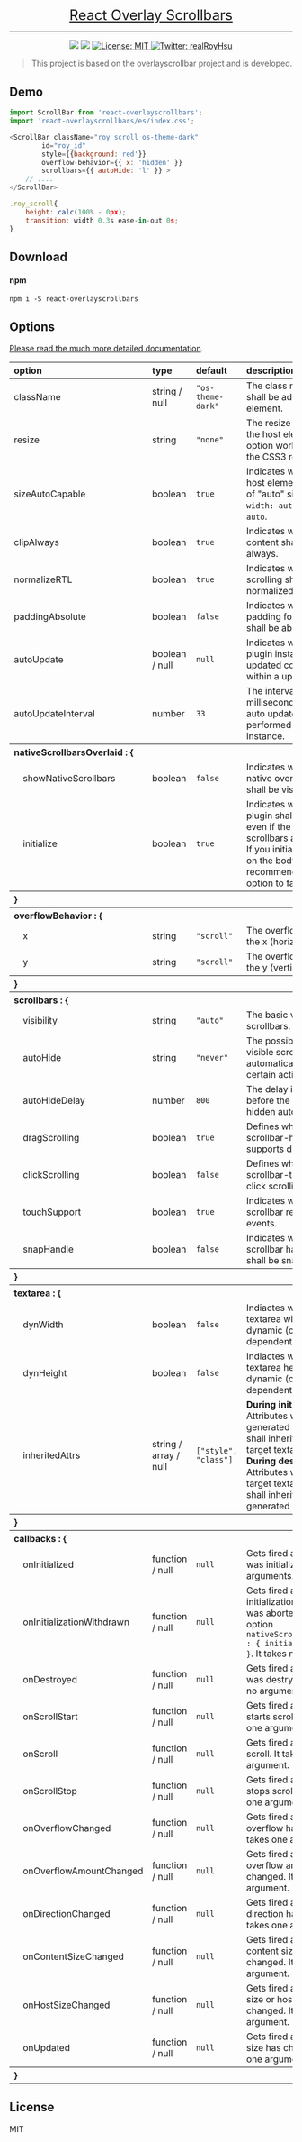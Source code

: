 ##

<p align="center">
    <a href="https://github.com/realRoyHsu/rui/tree/master/packages/scrollbar" style="font-size:25px">React Overlay Scrollbars</a>
</p>

<hr>

<p align="center">
  <img src="https://img.shields.io/badge/version-0.1.0-blue.svg?cacheSeconds=2592000" />
  <img src="https://img.shields.io/badge/react-16.8.6-blue.svg" />
  <a href="https://github.com/kefranabg/readme-md-generator/blob/master/LICENSE">
    <img alt="License: MIT" src="https://img.shields.io/badge/License-MIT-yellow.svg" target="_blank" />
  </a>
  <a href="https://twitter.com/realRoyHsu">
    <img alt="Twitter: realRoyHsu" src="https://img.shields.io/twitter/follow/realRoyHsu.svg?style=social" target="_blank" />
  </a>
</p>

> This project is based on the overlayscrollbar project and is developed.


## Demo

```js
import ScrollBar from 'react-overlayscrollbars';
import 'react-overlayscrollbars/es/index.css';

<ScrollBar className="roy_scroll os-theme-dark"
        id="roy_id"
        style={{background:'red'}}
        overflow-behavior={{ x: 'hidden' }}
        scrollbars={{ autoHide: 'l' }} >
    // ....
</ScrollBar>

.roy_scroll{
    height: calc(100% - 0px);
    transition: width 0.3s ease-in-out 0s;
}
```

## Download

#### npm

```
npm i -S react-overlayscrollbars
```

## Options

[Please read the much more detailed documentation](https://kingsora.github.io/OverlayScrollbars/#!documentation).


<table>
	<thead>
		<tr>
			<th align="left" colspan="2">option</th>
			<th align="left">type</th>
			<th align="left">default</th>
			<th align="left">description</th>
		</tr>
	</thead>
	<tr>
		<td colspan="2">className</td>
		<td>string / null</td>
		<td><code>"os-theme-dark"</code></td>
		<td>The class name which shall be added to the host element.</td>
	</tr>
	<tr>
		<td colspan="2">resize</td>
		<td>string</td>
		<td><code>"none"</code></td>
		<td>The resize behavior of the host element. This option works exactly like the CSS3 resize property.</td>
	</tr>
	<tr>
		<td colspan="2">sizeAutoCapable</td>
		<td>boolean</td>
		<td><code>true</code></td>
		<td>Indicates whether the host element is capable of "auto" sizes such as: <code>width: auto</code> and <code>height: auto</code>.</td>
	</tr>
	<tr>
		<td colspan="2">clipAlways</td>
		<td>boolean</td>
		<td><code>true</code></td>
		<td>Indicates whether the content shall be clipped always.</td>
	</tr>
	<tr>
		<td colspan="2">normalizeRTL</td>
		<td>boolean</td>
		<td><code>true</code></td>
		<td>Indicates whether RTL scrolling shall be normalized.</td>
	</tr>
	<tr>
		<td colspan="2">paddingAbsolute</td>
		<td>boolean</td>
		<td><code>false</code></td>
		<td>Indicates whether the padding for the content shall be absolute.</td>
	</tr>
	<tr>
		<td colspan="2">autoUpdate</td>
		<td>boolean / null</td>
		<td><code>null</code></td>
		<td>Indicates whether the plugin instance shall be updated continuously within a update loop.</td>
	</tr>
	<tr>
		<td colspan="2">autoUpdateInterval</td>
		<td>number</td>
		<td><code>33</code></td>
		<td>The interval in milliseconds in which a auto update shall be performed for this instance.</td>
	</tr>
	<tr>
		<th align="left" colspan="5">nativeScrollbarsOverlaid : {</th>
	</tr>
	<tr>
		<td></td>
		<td>showNativeScrollbars</td>
		<td>boolean</td>
		<td><code>false</code></td>
		<td>Indicates whether the native overlaid scrollbars shall be visible.</td>
	</tr>
	<tr>
		<td></td>
		<td>initialize</td>
		<td>boolean</td>
		<td><code>true</code></td>
		<td>
			Indicates whether the plugin shall be initialized even if the native scrollbars are overlaid.<br>
			If you initialize the plugin on the body element, I recommend to set this option to false.
		</td>
	</tr>
	<tr>
		<th align="left" colspan="5">}</th>
	</tr>
	<tr>
		<th align="left" colspan="5">overflowBehavior : {</th>
	</tr>
	<tr>
		<td></td>
		<td>x</td>
		<td>string</td>
		<td><code>"scroll"</code></td>
		<td>The overflow behavior for the x (horizontal) axis.</td>
	</tr>
	<tr>
		<td></td>
		<td>y</td>
		<td>string</td>
		<td><code>"scroll"</code></td>
		<td>The overflow behavior for the y (vertical) axis.</td>
	</tr>
	<tr>
		<th align="left" colspan="5">}</th>
	</tr>
	<tr>
		<th align="left" colspan="5">scrollbars : {</th>
	</tr>
	<tr>
		<td></td>
		<td>visibility</td>
		<td>string</td>
		<td><code>"auto"</code></td>
		<td>The basic visibility of the scrollbars.</td>
	</tr>
	<tr>
		<td></td>
		<td>autoHide</td>
		<td>string</td>
		<td><code>"never"</code></td>
		<td>The possibility to hide visible scrollbars automatically after a certain action.</td>
	</tr>
	<tr>
		<td></td>
		<td>autoHideDelay</td>
		<td>number</td>
		<td><code>800</code></td>
		<td>The delay in milliseconds before the scrollbars gets hidden automatically.</td>
	</tr>
	<tr>
		<td></td>
		<td>dragScrolling</td>
		<td>boolean</td>
		<td><code>true</code></td>
		<td>Defines whether the scrollbar-handle supports drag scrolling.</td>
	</tr>
	<tr>
		<td></td>
		<td>clickScrolling</td>
		<td>boolean</td>
		<td><code>false</code></td>
		<td>Defines whether the scrollbar-track supports click scrolling.</td>
	</tr>
	<tr>
		<td></td>
		<td>touchSupport</td>
		<td>boolean</td>
		<td><code>true</code></td>
		<td>Indicates whether the scrollbar reacts to touch events.</td>
	</tr>
	<tr>
		<td></td>
		<td>snapHandle</td>
		<td>boolean</td>
		<td><code>false</code></td>
		<td>Indicates whether the scrollbar handle-offset shall be snapped.</td>
	</tr>
	<tr>
		<th align="left" colspan="5">}</th>
	</tr>
	<tr>
		<th align="left" colspan="5">textarea : {</th>
	</tr>
	<tr>
		<td></td>
		<td>dynWidth</td>
		<td>boolean</td>
		<td><code>false</code></td>
		<td>Indiactes whether the textarea width will be dynamic (content dependent).</td>
	</tr>
	<tr>
		<td></td>
		<td>dynHeight</td>
		<td>boolean</td>
		<td><code>false</code></td>
		<td>Indiactes whether the textarea height will be dynamic (content dependent).</td>
	</tr>
	<tr>
		<td></td>
		<td>inheritedAttrs</td>
		<td>string / array / null</td>
		<td><code>["style", "class"]</code></td>
		<td><b>During initialization:</b> Attributes which the generated host-element shall inherit from from the target textarea-element.<br/>
<b>During destruction:</b> Attributes which the target textarea-element shall inherit from from the generated host-element.</td>
	</tr>
	<tr>
		<th align="left" colspan="5">}</th>
	</tr>
	<tr>
		<th align="left" colspan="5">callbacks : {</th>
	</tr>
	<tr>
		<td></td>
		<td>onInitialized</td>
		<td>function / null</td>
		<td><code>null</code></td>
		<td>Gets fired after the plugin was initialized. It takes no arguments.</td>
	</tr>
	<tr>
		<td></td>
		<td>onInitializationWithdrawn</td>
		<td>function / null</td>
		<td><code>null</code></td>
		<td>Gets fired after the initialization of the plugin was aborted due to the option <code>nativeScrollbarsOverlaid : { initialize : false }</code>. It takes no arguments.</td>
	</tr>
	<tr>
		<td></td>
		<td>onDestroyed</td>
		<td>function / null</td>
		<td><code>null</code></td>
		<td>Gets fired after the plugin was destryoed. It takes no arguments.</td>
	</tr>
	<tr>
		<td></td>
		<td>onScrollStart</td>
		<td>function / null</td>
		<td><code>null</code></td>
		<td>Gets fired after the user starts scrolling. It takes one argument.</td>
	</tr>
	<tr>
		<td></td>
		<td>onScroll</td>
		<td>function / null</td>
		<td><code>null</code></td>
		<td>Gets fired after every scroll. It takes one argument.</td>
	</tr>
	<tr>
		<td></td>
		<td>onScrollStop</td>
		<td>function / null</td>
		<td><code>null</code></td>
		<td>Gets fired after the user stops scrolling. It takes one argument.</td>
	</tr>
	<tr>
		<td></td>
		<td>onOverflowChanged</td>
		<td>function / null</td>
		<td><code>null</code></td>
		<td>Gets fired after the overflow has changed. It takes one argument.</td>
	</tr>
	<tr>
		<td></td>
		<td>onOverflowAmountChanged</td>
		<td>function / null</td>
		<td><code>null</code></td>
		<td>Gets fired after the overflow amount has changed. It takes one argument.</td>
	</tr>
	<tr>
		<td></td>
		<td>onDirectionChanged</td>
		<td>function / null</td>
		<td><code>null</code></td>
		<td>Gets fired after the direction has changed. It takes one argument.</td>
	</tr>
	<tr>
		<td></td>
		<td>onContentSizeChanged</td>
		<td>function / null</td>
		<td><code>null</code></td>
		<td>Gets fired after the content size has changed. It takes one argument.</td>
	</tr>
	<tr>
		<td></td>
		<td>onHostSizeChanged</td>
		<td>function / null</td>
		<td><code>null</code></td>
		<td>Gets fired after the host size or host padding has changed. It takes one argument.</td>
	</tr>
	<tr>
		<td></td>
		<td>onUpdated</td>
		<td>function / null</td>
		<td><code>null</code></td>
		<td>Gets fired after the host size has changed. It takes one argument.</td>
	</tr>
	<tr>
		<th align="left" colspan="5">}</th>
	</tr>
</table>

## License

MIT
